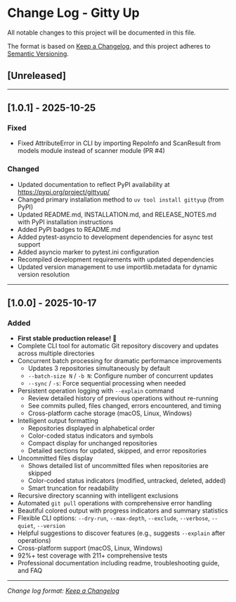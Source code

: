 # Change Log - Gitty Up

All notable changes to this project will be documented in this file.

The format is based on [Keep a Changelog](https://keepachangelog.com/en/1.0.0/),
and this project adheres to [Semantic Versioning](https://semver.org/spec/v2.0.0.html).

## [Unreleased]

---

## [1.0.1] - 2025-10-25

### Fixed
- Fixed AttributeError in CLI by importing RepoInfo and ScanResult from models module instead of scanner module (PR #4)

### Changed
- Updated documentation to reflect PyPI availability at https://pypi.org/project/gittyup/
- Changed primary installation method to `uv tool install gittyup` (from PyPI)
- Updated README.md, INSTALLATION.md, and RELEASE_NOTES.md with PyPI installation instructions
- Added PyPI badges to README.md
- Added pytest-asyncio to development dependencies for async test support
- Added asyncio marker to pytest.ini configuration
- Recompiled development requirements with updated dependencies
- Updated version management to use importlib.metadata for dynamic version resolution

---

## [1.0.0] - 2025-10-17

### Added
- **First stable production release! 🎉**
- Complete CLI tool for automatic Git repository discovery and updates across multiple directories
- Concurrent batch processing for dramatic performance improvements
  - Updates 3 repositories simultaneously by default
  - `--batch-size N` / `-b N`: Configure number of concurrent updates
  - `--sync` / `-s`: Force sequential processing when needed
- Persistent operation logging with `--explain` command
  - Review detailed history of previous operations without re-running
  - See commits pulled, files changed, errors encountered, and timing
  - Cross-platform cache storage (macOS, Linux, Windows)
- Intelligent output formatting
  - Repositories displayed in alphabetical order
  - Color-coded status indicators and symbols
  - Compact display for unchanged repositories
  - Detailed sections for updated, skipped, and error repositories
- Uncommitted files display
  - Shows detailed list of uncommitted files when repositories are skipped
  - Color-coded status indicators (modified, untracked, deleted, added)
  - Smart truncation for readability
- Recursive directory scanning with intelligent exclusions
- Automated `git pull` operations with comprehensive error handling
- Beautiful colored output with progress indicators and summary statistics
- Flexible CLI options: `--dry-run`, `--max-depth`, `--exclude`, `--verbose`, `--quiet`, `--version`
- Helpful suggestions to discover features (e.g., suggests `--explain` after operations)
- Cross-platform support (macOS, Linux, Windows)
- 92%+ test coverage with 211+ comprehensive tests
- Professional documentation including readme, troubleshooting guide, and FAQ

---

*Change log format: [Keep a Changelog](https://keepachangelog.com/)*


